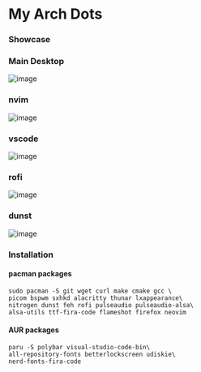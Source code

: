 # My Arch Dots

### Showcase

### Main Desktop
![image](https://user-images.githubusercontent.com/78542800/196747154-82269ce0-7637-468f-a0b8-16d08eb76564.png)

### nvim
![image](https://user-images.githubusercontent.com/78542800/196747948-ae1ca3f8-f396-4149-abda-a6f7d8c66b08.png)

### vscode
![image](https://user-images.githubusercontent.com/78542800/196748148-1bf69c3f-a9d6-42d0-a3cf-346836125015.png)

### rofi
![image](https://user-images.githubusercontent.com/78542800/196748530-5176cff2-163f-422d-afb3-a91ef987946a.png)

### dunst
![image](https://user-images.githubusercontent.com/78542800/196748709-64d9477b-ab9b-47ea-a884-28a7b4a7cd17.png)

### Installation

#### pacman packages
```
sudo pacman -S git wget curl make cmake gcc \
picom bspwm sxhkd alacritty thunar lxappearance\
nitrogen dunst feh rofi pulseaudio pulseaudio-alsa\
alsa-utils ttf-fira-code flameshot firefox neovim
```

#### AUR packages
```
paru -S polybar visual-studio-code-bin\
all-repository-fonts betterlockscreen udiskie\
nerd-fonts-fira-code
```
